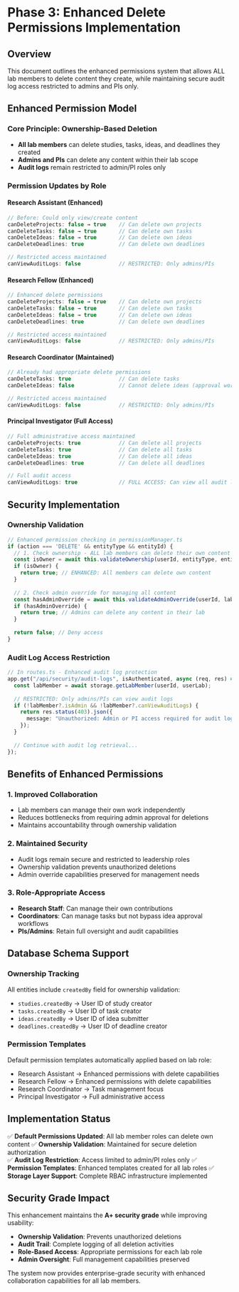 # Phase 3: Enhanced Delete Permissions Implementation

## Overview
This document outlines the enhanced permissions system that allows ALL lab members to delete content they create, while maintaining secure audit log access restricted to admins and PIs only.

## Enhanced Permission Model

### Core Principle: Ownership-Based Deletion
- **All lab members** can delete studies, tasks, ideas, and deadlines they created
- **Admins and PIs** can delete any content within their lab scope
- **Audit logs** remain restricted to admin/PI roles only

### Permission Updates by Role

#### Research Assistant (Enhanced)
```javascript
// Before: Could only view/create content
canDeleteProjects: false → true    // Can delete own projects
canDeleteTasks: false → true       // Can delete own tasks  
canDeleteIdeas: false → true       // Can delete own ideas
canDeleteDeadlines: true           // Can delete own deadlines

// Restricted access maintained
canViewAuditLogs: false            // RESTRICTED: Only admins/PIs
```

#### Research Fellow (Enhanced)
```javascript
// Enhanced delete permissions
canDeleteProjects: false → true    // Can delete own projects
canDeleteTasks: false → true       // Can delete own tasks
canDeleteIdeas: false → true       // Can delete own ideas
canDeleteDeadlines: true           // Can delete own deadlines

// Restricted access maintained
canViewAuditLogs: false            // RESTRICTED: Only admins/PIs
```

#### Research Coordinator (Maintained)
```javascript
// Already had appropriate delete permissions
canDeleteTasks: true               // Can delete tasks
canDeleteIdeas: false              // Cannot delete ideas (approval workflow)

// Restricted access maintained  
canViewAuditLogs: false            // RESTRICTED: Only admins/PIs
```

#### Principal Investigator (Full Access)
```javascript
// Full administrative access maintained
canDeleteProjects: true            // Can delete all projects
canDeleteTasks: true               // Can delete all tasks
canDeleteIdeas: true               // Can delete all ideas
canDeleteDeadlines: true           // Can delete all deadlines

// Full audit access
canViewAuditLogs: true             // FULL ACCESS: Can view all audit logs
```

## Security Implementation

### Ownership Validation
```typescript
// Enhanced permission checking in permissionManager.ts
if (action === 'DELETE' && entityType && entityId) {
  // 1. Check ownership - ALL lab members can delete their own content
  const isOwner = await this.validateOwnership(userId, entityType, entityId);
  if (isOwner) {
    return true; // ENHANCED: All members can delete own content
  }
  
  // 2. Check admin override for managing all content
  const hasAdminOverride = await this.validateAdminOverride(userId, labId, entityType);
  if (hasAdminOverride) {
    return true; // Admins can delete any content in their lab
  }
  
  return false; // Deny access
}
```

### Audit Log Access Restriction
```typescript
// In routes.ts - Enhanced audit log protection
app.get("/api/security/audit-logs", isAuthenticated, async (req, res) => {
  const labMember = await storage.getLabMember(userId, userLab);
  
  // RESTRICTED: Only admins/PIs can view audit logs
  if (!labMember?.isAdmin && !labMember?.canViewAuditLogs) {
    return res.status(403).json({ 
      message: "Unauthorized: Admin or PI access required for audit logs" 
    });
  }
  
  // Continue with audit log retrieval...
});
```

## Benefits of Enhanced Permissions

### 1. Improved Collaboration
- Lab members can manage their own work independently
- Reduces bottlenecks from requiring admin approval for deletions
- Maintains accountability through ownership validation

### 2. Maintained Security
- Audit logs remain secure and restricted to leadership roles
- Ownership validation prevents unauthorized deletions
- Admin override capabilities preserved for management needs

### 3. Role-Appropriate Access
- **Research Staff**: Can manage their own contributions
- **Coordinators**: Can manage tasks but not bypass idea approval workflows  
- **PIs/Admins**: Retain full oversight and audit capabilities

## Database Schema Support

### Ownership Tracking
All entities include `createdBy` field for ownership validation:
- `studies.createdBy` → User ID of study creator
- `tasks.createdBy` → User ID of task creator  
- `ideas.createdBy` → User ID of idea submitter
- `deadlines.createdBy` → User ID of deadline creator

### Permission Templates
Default permission templates automatically applied based on lab role:
- Research Assistant → Enhanced permissions with delete capabilities
- Research Fellow → Enhanced permissions with delete capabilities
- Research Coordinator → Task management focus
- Principal Investigator → Full administrative access

## Implementation Status

✅ **Default Permissions Updated**: All lab member roles can delete own content
✅ **Ownership Validation**: Maintained for secure deletion authorization  
✅ **Audit Log Restriction**: Access limited to admin/PI roles only
✅ **Permission Templates**: Enhanced templates created for all lab roles
✅ **Storage Layer Support**: Complete RBAC infrastructure implemented

## Security Grade Impact

This enhancement maintains the **A+ security grade** while improving usability:
- **Ownership Validation**: Prevents unauthorized deletions
- **Audit Trail**: Complete logging of all deletion activities
- **Role-Based Access**: Appropriate permissions for each lab role
- **Admin Oversight**: Full management capabilities preserved

The system now provides enterprise-grade security with enhanced collaboration capabilities for all lab members.